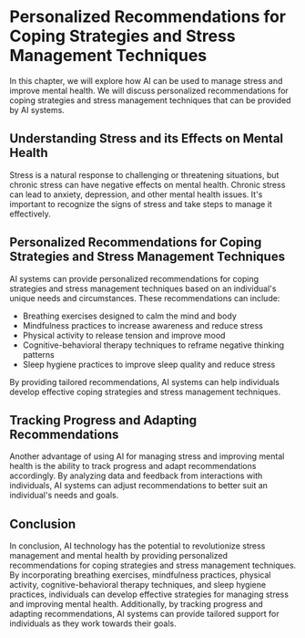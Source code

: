 # Personalized Recommendations for Coping Strategies and Stress Management Techniques

In this chapter, we will explore how AI can be used to manage stress and improve mental health. We will discuss personalized recommendations for coping strategies and stress management techniques that can be provided by AI systems.

Understanding Stress and its Effects on Mental Health
-----------------------------------------------------

Stress is a natural response to challenging or threatening situations, but chronic stress can have negative effects on mental health. Chronic stress can lead to anxiety, depression, and other mental health issues. It's important to recognize the signs of stress and take steps to manage it effectively.

Personalized Recommendations for Coping Strategies and Stress Management Techniques
-----------------------------------------------------------------------------------

AI systems can provide personalized recommendations for coping strategies and stress management techniques based on an individual's unique needs and circumstances. These recommendations can include:

* Breathing exercises designed to calm the mind and body
* Mindfulness practices to increase awareness and reduce stress
* Physical activity to release tension and improve mood
* Cognitive-behavioral therapy techniques to reframe negative thinking patterns
* Sleep hygiene practices to improve sleep quality and reduce stress

By providing tailored recommendations, AI systems can help individuals develop effective coping strategies and stress management techniques.

Tracking Progress and Adapting Recommendations
----------------------------------------------

Another advantage of using AI for managing stress and improving mental health is the ability to track progress and adapt recommendations accordingly. By analyzing data and feedback from interactions with individuals, AI systems can adjust recommendations to better suit an individual's needs and goals.

Conclusion
----------

In conclusion, AI technology has the potential to revolutionize stress management and mental health by providing personalized recommendations for coping strategies and stress management techniques. By incorporating breathing exercises, mindfulness practices, physical activity, cognitive-behavioral therapy techniques, and sleep hygiene practices, individuals can develop effective strategies for managing stress and improving mental health. Additionally, by tracking progress and adapting recommendations, AI systems can provide tailored support for individuals as they work towards their goals.
